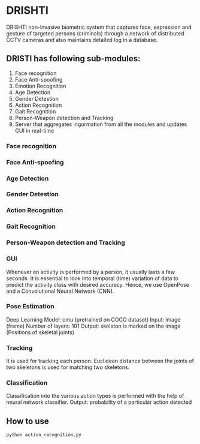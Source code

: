 # DRISHTI

DRISHTI non-invasive biometric system that captures face, expression and gesture of targeted persons (criminals) through a network of distributed  CCTV cameras and also maintains detailed log in a database.

## DRISTI has following sub-modules:
1. Face recognition 
2. Face Anti-spoofing
3. Emotion Recognition
4. Age Detection
5. Gender Detestion
6. Action Recognition
7. Gait Recognition
9. Person-Weapon detection and Tracking
10. Server that aggregates ingormation from all the modules and updates GUI in real-time


### Face recognition 


### Face Anti-spoofing


### Age Detection


### Gender Detestion


### Action Recognition


### Gait Recognition

### Person-Weapon detection and Tracking

### GUI

Whenever an activity is performed by a person, it usually lasts a few seconds. 
It is essential to look into temporal (time) variation of data to predict the activity class with desired accuracy.
Hence, we use OpenPose and a Convolutional Neural Network (CNN).

### Pose Estimation
Deep Learning Model: cmu (pretrained on COCO dataset) 
 Input: image (frame)
 Number of layers: 101
 Output: skeleton is marked on the image (Positions of skeletal joints)

### Tracking
It is used for tracking each person.
Euclidean distance between the joints of two skeletons is used for matching two skeletons.

### Classification
Classification into the various action types is performed with the help of neural network classifier.
 Output: probability of a particular action detected


## How to use

`python action_recognition.py`

